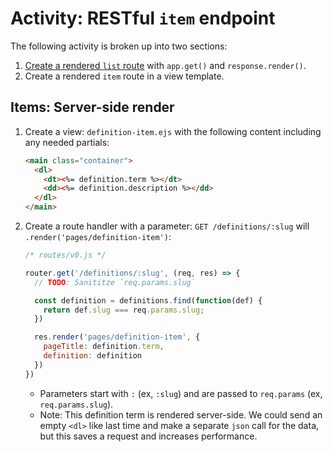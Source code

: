 # Activity: RESTful `item` endpoint
The following activity is broken up into two sections:
1. [Create a rendered `list` route](1-create-list-route) with `app.get()` and `response.render()`.
2. Create a rendered `item` route in a view template.

## Items: Server-side render
1. Create a view: `definition-item.ejs` with the following content including any needed partials:

    ```html
    <main class="container">
      <dl>
        <dt><%= definition.term %></dt>
        <dd><%= definition.description %></dd>
      </dl>
    </main>
    ```

2. Create a route handler with a parameter: `GET /definitions/:slug` will `.render('pages/definition-item')`:

      ```js
      /* routes/v0.js */

      router.get('/definitions/:slug', (req, res) => {
        // TODO: Sanititze `req.params.slug`

        const definition = definitions.find(function(def) {
          return def.slug === req.params.slug;
        })

        res.render('pages/definition-item', {
          pageTitle: definition.term,
          definition: definition
        })
      })
      ```
      - Parameters start with `:` (ex, `:slug`) and are passed to `req.params` (ex, `req.params.slug`).
      - Note: This definition term is rendered server-side. We could send an empty `<dl>` like last time and make a separate `json` call for the data, but this saves a request and increases performance. 
